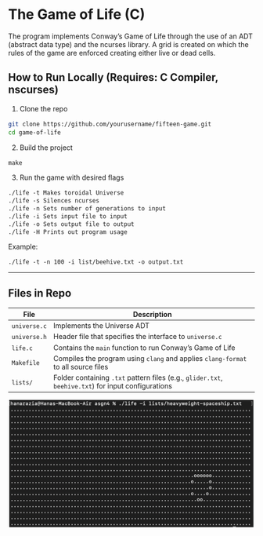 # The Game of Life (C)

The program implements Conway’s Game of Life through the use of an ADT (abstract data type) and the ncurses library. A grid is created on which the rules of the game are enforced creating either live or dead cells. 

## How to Run Locally (Requires: C Compiler, nscurses)

1. Clone the repo  
  ```bash
  git clone https://github.com/yourusername/fifteen-game.git
  cd game-of-life
  ```
2. Build the project
  ```
  make
  ```
3. Run the game with desired flags
  ```
  ./life -t	Makes toroidal Universe
  ./life -s	Silences ncurses
  ./life -n	Sets number of generations to input
  ./life -i	Sets input file to input
  ./life -o	Sets output file to output
  ./life -H	Prints out program usage
  ```
  Example:
  ```
  ./life -t -n 100 -i list/beehive.txt -o output.txt
  ```

---

## Files in Repo

| File            | Description                                                                                         |
|-----------------|-----------------------------------------------------------------------------------------------------|
| `universe.c`    | Implements the Universe ADT                                                                         |
| `universe.h`    | Header file that specifies the interface to `universe.c`                                            |
| `life.c`        | Contains the `main` function to run Conway’s Game of Life                                           |
| `Makefile`      | Compiles the program using `clang` and applies `clang-format` to all source files                   |
| `lists/`        | Folder containing `.txt` pattern files (e.g., `glider.txt`, `beehive.txt`) for input configurations |


![Screenshot of the game](image.png)
